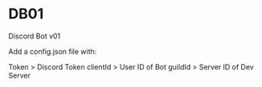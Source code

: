 # DB01
Discord Bot v01

Add a config.json file with:

Token > Discord Token
clientId > User ID of Bot
guildId > Server ID of Dev Server
